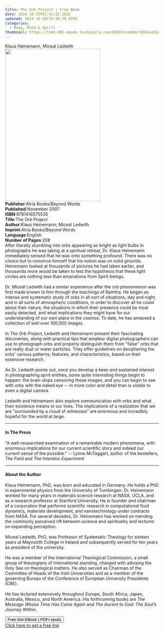 ```yaml
---
title: The Orb Project | Free Book
date: 2024-10-25T01:41:22.355Z
updated: 2024-10-26T19:50:39.029Z
categories:
  - Body, Mind & Spirit
thumbnail: https://thmb-001-ebook.techidaily.com/9b1bfaceb9bcf8941aeb1d01972dd168c3ecf570a1b87fdd22af45b12764cffb.jpg
---
```

<main id="book-container">
  <div class="flex flex-col">
    <div class="book-brief flex-1 py-6 px-4 sm:p-6 md:py-10 md:px-8">
      <!-- brief-->
      <div class="book-brief-main">Klaus Heinemann, Miceal Ledwith</div>
    </div>
    <div
      class="book-meta-info flex-1 grid gap-4 col-start-1 col-end-3 row-start-1 sm:mb-6 sm:grid-cols-4 lg:gap-6 lg:col-start-2 lg:row-end-6 lg:row-span-6 lg:mb-0"
    >
      <div
        class="book-meta-info-left place-content-center mt-4 p-4 text-sm leading-6 col-start-2 col-span-2 dark:text-slate-400"
      >
        <img
          class="w-full h-500 object-cover rounded-lg sm:h-255 sm:col-span-2 lg:col-span-full"
          src="https://img-001-ebook.techidaily.com/0c93e5175f2f5ad2de379211e5acdb0d3b66cb9949a1f3b0134eb65e565d2712.jpg"
          alt=""
          width="312"
          height="500"
        />
      </div>
      <div
        class="book-meta-info-right mt-2 col-start-1 row-start-2 col-span-3 self-center"
      >
        <!-- meta data  -->
        <div class="flex flex-col px-4 md:px-8">
          <div class="flex-1">
            <strong>Publisher</strong>:<span class="px-2"
              >Atria Books/Beyond Words</span
            >
          </div>
          <div class="flex-1">
            <strong>Published</strong>:<span class="px-2">November 2007</span>
          </div>
          <div class="flex-1">
            <strong>ISBN</strong>:<span class="px-2">9781416575535</span>
          </div>
          <div class="flex-1">
            <strong>Title</strong>:<span class="px-2">The Orb Project</span>
          </div>
          <div class="flex-1">
            <strong>Author</strong>:<span class="px-2"
              >Klaus Heinemann; Miceal Ledwith</span
            >
          </div>
          <div class="flex-1">
            <strong>Imprint</strong>:<span class="px-2"
              >Atria Books/Beyond Words</span
            >
          </div>
          <div class="flex-1">
            <strong>Language</strong>:<span class="px-2">English</span>
          </div>
          <div class="flex-1">
            <strong>Number of Pages</strong>:<span class="px-2">208</span>
          </div>
        </div>
      </div>
    </div>
    <div class="book-description flex-1 py-6 px-4 sm:p-6 md:py-10 md:px-8">
      <div class="book-description-main">
        <div accordion-content="" id="description">
          After literally stumbling into orbs appearing as bright as light bulbs
          in photographs he was taking at a spiritual retreat, Dr. Klaus
          Heinemann immediately sensed that he was onto something profound.
          There was no choice but to convince himself that his notion was on
          solid grounds. Heinemann looked at thousands of pictures he had taken
          earlier, and thousands more would be taken to test the hypothesis that
          these light circles are nothing less than emanations from Spirit
          beings. <br />
          <br />
          Dr. Míceál Ledwith had a similar experience after the orb phenomenon
          was first made known to him through the teachings of Ramtha. He began
          an intense and systematic study of orbs in all sort of situations, day
          and night, and in all sorts of atmospheric conditions, in order to
          discover all he could about their nature, the situations in which
          their presence could be most easily detected, and what implications
          they might have for our understanding of our own place in the cosmos.
          To date, he has amassed a collection of well over 100,000 images.
          <br />
          <br />
          In <i>The Orb Project</i>, Ledwith and Heinemann present their
          fascinating discoveries, along with practical tips that amateur
          digital photographers can use to photograph orbs and properly
          distinguish them from "false" orbs that are really dust or water
          particles. They offer guidelines on deciphering the orbs' various
          patterns, features, and characteristics, based on their extensive
          research. <br />
          <br />
          As Dr. Ledwith points out, once you develop a keen and sustained
          interest in photographing spirit entities, some quite interesting
          things begin to happen: the brain stops censoring these images, and
          you can begin to see with orbs with the naked eye -- in more color and
          detail than is visible to even a digital camera. <br />
          <br />
          Ledwith and Heinemann also explore communication with orbs and what
          their existence means to our lives. The implications of a realization
          that we are "surrounded by a cloud of witnesses" are enormous and
          incredibly hopeful for the world at large.
        </div>
        <div class="accordion-fader"></div>
      </div>
    </div>
    <div class="book-excerpts flex-1 py-6 px-4 sm:p-6 md:py-10 md:px-8">
      <!-- excerpts-->
      <div class="book-excerpts-main">
        <hr />
        <h4 class="placeholder placeholder-heading">
          <span>In The Press</span>
        </h4>
        <p>
          "A well-researched examination of a remarkable modern phenomena, with
          enormous implications for our current scientific story and indeed our
          current sense of the possible." -- Lynne McTaggart, author of the
          bestellers, <i>The Field</i> and <i>The Intention Experiment</i>
        </p>
      </div>
    </div>
    <div class="book-about-author flex-1 py-6 px-4 sm:p-6 md:py-10 md:px-8">
      <!-- about author-->
      <div class="book-main-author-main">
        <hr />
        <h4 class="placeholder placeholder-heading">
          <span>About the Author</span>
        </h4>
        <p>
          Klaus Heinemann, PhD, was born and educated in Germany. He holds a PhD
          in experimental physics from the University of Tumbingen. Dr.
          Heinemann worked for many years in materials science research at NASA,
          UCLA, and as a research professor at Stanford University. He is
          founder and chairman of a corporation that performs scientific
          research in computational fluid dynamics, materials development, and
          nanotechnology under contracts from NASA. For several decades, Dr.
          Heinemann has worked on mending the commonly perceived rift between
          science and spirituality and lectures on expanding perception.<br /><br />Miceal
          Ledwith, PhD, was Professor of Systematic Theology for sixteen years
          at Maynooth College in Ireland and subsequently served for ten years
          as president of the university.<br /><br />He was a member of the
          International Theological Commission, a small group of theologians of
          international standing, charged with advising the Holy See on
          theological matters. He also served as Chairman of the Committee of
          Heads of the Irish Universities and as a member of the governing
          Bureau of the Conference of European University Presidents (CRE).<br /><br />He
          has lectured extensively throughout Europe, South Africa, Japan,
          Australia, Mexico, and North America. His forthcoming books are
          <i>The Message Whose Time Has Come Again</i> and
          <i>The Ascent to God: The Soul’s Journey Within</i>.
        </p>
      </div>
    </div>
    <div class="book-free-get flex-1 py-6 px-4 sm:p-6 md:py-10 md:px-8">
      <button
        id="btn-free-get"
        class="bg-blue-500 hover:bg-blue-700 text-white font-bold py-2 px-4 rounded"
      >
        Free Get EBook (.PDF/.epub)
      </button>
      <div id="countdown-display" class="px-2 text-lg mt-2"></div>
      <a
        id="free-link"
        class="hidden bg-blue-500 hover:bg-blue-700 text-white font-bold py-2 px-4 rounded"
        href="https://www.ebooks.com/en-us/book/493292/the-orb-project/klaus-heinemann/"
        target="_blank"
        >Click here to get a free link</a
      >
    </div>
    <script>
      let countdownTime = 0;
      let countdownInterval = null;
      document
        .getElementById('btn-free-get')
        .addEventListener('click', startCountdown);
      function startCountdown() {
        countdownTime = new Date().getTime() + 60000 * 3;
        countdownInterval = setInterval(updateCountdown, 1000);
        document.getElementById('btn-free-get').disabled = true;
        document
          .getElementById('btn-free-get')
          .classList.add('bg-gray-500', 'cursor-not-allowed');
      }
      function updateCountdown() {
        let currentTime = new Date().getTime();
        let timeLeft = countdownTime - currentTime;
        let secondsLeft = Math.floor(timeLeft / 1000);
        document.getElementById('countdown-display').innerHTML =
          `Remaining time: ${secondsLeft} seconds.`;
        if (secondsLeft <= 0) {
          clearInterval(countdownInterval);
          document.getElementById('btn-free-get').classList.add('hidden');
          document.getElementById('free-link').classList.remove('hidden');
          document.getElementById('countdown-display').innerHTML = '';
        }
      }
    </script>
  </div>
</main>

<ins class="adsbygoogle"
      style="display:block"
      data-ad-client="ca-pub-7571918770474297"
      data-ad-slot="8358498916"
      data-ad-format="auto"
      data-full-width-responsive="true"></ins>
    